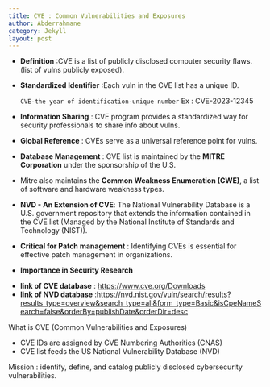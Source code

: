 ```yaml
---
title: CVE : Common Vulnerabilities and Exposures
author: Abderrahmane
category: Jekyll
layout: post
---
```



- **Definition** :CVE is a list of publicly disclosed computer security flaws. (list of vulns publicly exposed).

- **Standardized Identifier** :Each vuln in the CVE list has a unique ID. 

  `CVE-the year of identification-unique number` Ex : CVE-2023-12345

- **Information Sharing** : CVE program provides a standardized way for security professionals to share info about vulns.

- **Global Reference** : CVEs serve as a universal reference point for vulns.

- **Database Management** : CVE list is maintained by the **MITRE Corporation** under the sponsorship of the U.S.

- Mitre also maintains the **Common Weakness Enumeration (CWE)**, a list of software and hardware weakness types.

- **NVD - An Extension of CVE**: The National Vulnerability Database is a U.S. government repository that extends the information contained in the CVE list (Managed by the National Institute of Standards and Technology (NIST)). 

- **Critical for Patch management** : Identifying CVEs is essential for effective patch management in organizations.

- **Importance in Security Research**

* **link of CVE database** : https://www.cve.org/Downloads 
* **link of NVD database** :https://nvd.nist.gov/vuln/search/results?results_type=overview&search_type=all&form_type=Basic&isCpeNameSearch=false&orderBy=publishDate&orderDir=desc

What is CVE (Common Vulnerabilities and Exposures)

- CVE IDs are assigned by CVE Numbering Authorities (CNAS)
- CVE list feeds the US National Vulnerability Database (NVD)

Mission : identify, define, and catalog publicly disclosed cybersecurity vulnerabilities.


